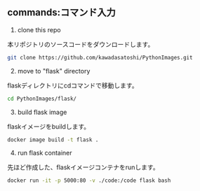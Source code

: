 

## commands:コマンド入力


1. clone this repo

本リポジトリのソースコードをダウンロードします。

```sh
git clone https://github.com/kawadasatoshi/PythonImages.git
```


2. move to "flask" directory

flaskディレクトリにcdコマンドで移動します。

```sh
cd PythonImages/flask/
```


3. build flask image

flaskイメージをbuildします。

```sh
docker image build -t flask .
```


4. run flask container

先ほど作成した、flaskイメージコンテナをrunします。

```sh
docker run -it -p 5000:80 -v ./code:/code flask bash
```







